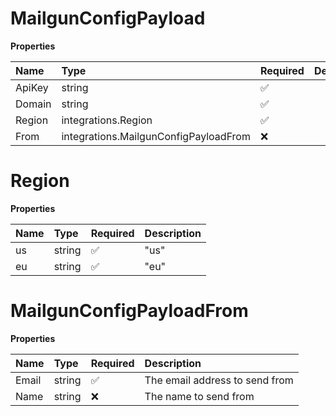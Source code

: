 # MailgunConfigPayload

**Properties**

| Name   | Type                                  | Required | Description |
| :----- | :------------------------------------ | :------- | :---------- |
| ApiKey | string                                | ✅       |             |
| Domain | string                                | ✅       |             |
| Region | integrations.Region                   | ✅       |             |
| From   | integrations.MailgunConfigPayloadFrom | ❌       |             |

# Region

**Properties**

| Name | Type   | Required | Description |
| :--- | :----- | :------- | :---------- |
| us   | string | ✅       | "us"        |
| eu   | string | ✅       | "eu"        |

# MailgunConfigPayloadFrom

**Properties**

| Name  | Type   | Required | Description                    |
| :---- | :----- | :------- | :----------------------------- |
| Email | string | ✅       | The email address to send from |
| Name  | string | ❌       | The name to send from          |
